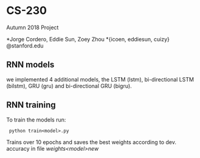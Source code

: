 # CS-230

Autumn 2018 Project

*Jorge Cordero, Eddie Sun, Zoey Zhou 
*{icoen, eddiesun, cuizy} @stanford.edu

<h2>RNN models</h2>

we implemented 4 additional models, the LSTM (lstm), bi-directional LSTM (bilstm), GRU (gru) and bi-directional GRU (bigru). 

<h2>RNN training</h2>
 
 To train the models run:

<code> python train\<model\>.py </code> 

Trains over 10 epochs and saves the best weights according to dev. accuracy in file *weights\<model\>new*

